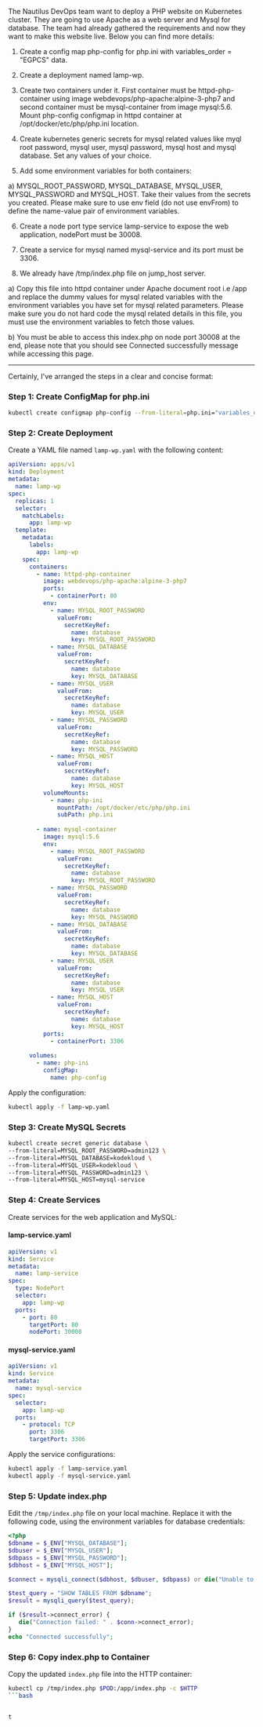 The Nautilus DevOps team want to deploy a PHP website on Kubernetes cluster. They are going to use Apache as a web server and Mysql for database. The team had already gathered the requirements and now they want to make this website live. Below you can find more details:



1) Create a config map php-config for php.ini with variables_order = "EGPCS" data.


2) Create a deployment named lamp-wp.


3) Create two containers under it. First container must be httpd-php-container using image webdevops/php-apache:alpine-3-php7 and second container must be mysql-container from image mysql:5.6. Mount php-config configmap in httpd container at /opt/docker/etc/php/php.ini location.


4) Create kubernetes generic secrets for mysql related values like myql root password, mysql user, mysql password, mysql host and mysql database. Set any values of your choice.


5) Add some environment variables for both containers:


a) MYSQL_ROOT_PASSWORD, MYSQL_DATABASE, MYSQL_USER, MYSQL_PASSWORD and MYSQL_HOST. Take their values from the secrets you created. Please make sure to use env field (do not use envFrom) to define the name-value pair of environment variables.


6) Create a node port type service lamp-service to expose the web application, nodePort must be 30008.


7) Create a service for mysql named mysql-service and its port must be 3306.


8) We already have /tmp/index.php file on jump_host server.


a) Copy this file into httpd container under Apache document root i.e /app and replace the dummy values for mysql related variables with the environment variables you have set for mysql related parameters. Please make sure you do not hard code the mysql related details in this file, you must use the environment variables to fetch those values.


b) You must be able to access this index.php on node port 30008 at the end, please note that you should see Connected successfully message while accessing this page.



----


Certainly, I've arranged the steps in a clear and concise format:

### Step 1: Create ConfigMap for php.ini
```bash
kubectl create configmap php-config --from-literal=php.ini="variables_order = 'EGPCS'"
```

### Step 2: Create Deployment
Create a YAML file named `lamp-wp.yaml` with the following content:

```yaml
apiVersion: apps/v1
kind: Deployment
metadata:
  name: lamp-wp
spec:
  replicas: 1
  selector:
    matchLabels:
      app: lamp-wp
  template:
    metadata:
      labels:
        app: lamp-wp
    spec:
      containers:
        - name: httpd-php-container
          image: webdevops/php-apache:alpine-3-php7
          ports:
            - containerPort: 80
          env:
            - name: MYSQL_ROOT_PASSWORD
              valueFrom:
                secretKeyRef:
                  name: database
                  key: MYSQL_ROOT_PASSWORD
            - name: MYSQL_DATABASE
              valueFrom:
                secretKeyRef:
                  name: database
                  key: MYSQL_DATABASE
            - name: MYSQL_USER
              valueFrom:
                secretKeyRef:
                  name: database
                  key: MYSQL_USER
            - name: MYSQL_PASSWORD
              valueFrom:
                secretKeyRef:
                  name: database
                  key: MYSQL_PASSWORD
            - name: MYSQL_HOST
              valueFrom:
                secretKeyRef:
                  name: database
                  key: MYSQL_HOST
          volumeMounts:
            - name: php-ini
              mountPath: /opt/docker/etc/php/php.ini
              subPath: php.ini
      
        - name: mysql-container
          image: mysql:5.6
          env:
            - name: MYSQL_ROOT_PASSWORD
              valueFrom:
                secretKeyRef:
                  name: database
                  key: MYSQL_ROOT_PASSWORD
            - name: MYSQL_PASSWORD
              valueFrom:
                secretKeyRef:
                  name: database
                  key: MYSQL_PASSWORD
            - name: MYSQL_DATABASE
              valueFrom:
                secretKeyRef:
                  name: database
                  key: MYSQL_DATABASE
            - name: MYSQL_USER
              valueFrom:
                secretKeyRef:
                  name: database
                  key: MYSQL_USER
            - name: MYSQL_HOST
              valueFrom:
                secretKeyRef:
                  name: database
                  key: MYSQL_HOST
          ports:
            - containerPort: 3306
        
      volumes:
        - name: php-ini
          configMap:
            name: php-config
```

Apply the configuration:

```bash
kubectl apply -f lamp-wp.yaml
```

### Step 3: Create MySQL Secrets
```bash
kubectl create secret generic database \
--from-literal=MYSQL_ROOT_PASSWORD=admin123 \
--from-literal=MYSQL_DATABASE=kodekloud \
--from-literal=MYSQL_USER=kodekloud \
--from-literal=MYSQL_PASSWORD=admin123 \
--from-literal=MYSQL_HOST=mysql-service
```

### Step 4: Create Services
Create services for the web application and MySQL:

#### lamp-service.yaml
```yaml
apiVersion: v1
kind: Service
metadata:
  name: lamp-service
spec:
  type: NodePort
  selector:
    app: lamp-wp
  ports:
    - port: 80
      targetPort: 80
      nodePort: 30008
```

#### mysql-service.yaml
```yaml
apiVersion: v1
kind: Service
metadata:
  name: mysql-service
spec:
  selector:
    app: lamp-wp
  ports:
    - protocol: TCP
      port: 3306
      targetPort: 3306
```

Apply the service configurations:

```bash
kubectl apply -f lamp-service.yaml
kubectl apply -f mysql-service.yaml
```

### Step 5: Update index.php
Edit the `/tmp/index.php` file on your local machine. Replace it with the following code, using the environment variables for database credentials:

```php
<?php
$dbname = $_ENV["MYSQL_DATABASE"];
$dbuser = $_ENV["MYSQL_USER"];
$dbpass = $_ENV["MYSQL_PASSWORD"];
$dbhost = $_ENV["MYSQL_HOST"];

$connect = mysqli_connect($dbhost, $dbuser, $dbpass) or die("Unable to Connect to '$dbhost'");

$test_query = "SHOW TABLES FROM $dbname";
$result = mysqli_query($test_query);

if ($result->connect_error) {
   die("Connection failed: " . $conn->connect_error);
}
echo "Connected successfully";
```

### Step 6: Copy index.php to Container
Copy the updated `index.php` file into the HTTP container:

```bash
kubectl cp /tmp/index.php $POD:/app/index.php -c $HTTP
```bash


t